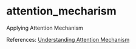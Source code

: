 # attention_mecharism
Applying Attention Mechanism

References:
[Understanding Attention Mechanism](https://pbcquoc.github.io/attention/)
